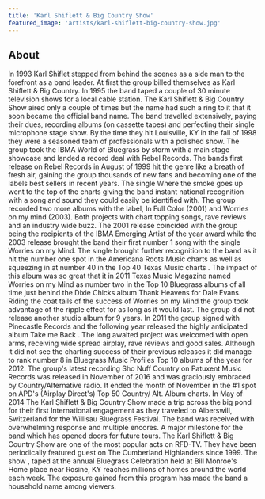 ```yaml
---
title: 'Karl Shiflett & Big Country Show'
featured_image: 'artists/karl-shiflett-big-country-show.jpg'
---
```


## About

 In 1993 Karl Shiflet stepped from behind the scenes as a side man to the forefront as a band leader. At first the group billed themselves as Karl Shiflett & Big Country.  In 1995 the band taped a couple of 30 minute television shows for a local cable station.  The Karl Shiflett & Big Country Show  aired only a couple of times but the name had such a ring to it that it soon became the official band name.  The band travelled extensively, paying their dues, recording  albums (on cassette tapes) and perfecting their single microphone stage show.  By the time they hit Louisville, KY in the fall of 1998 they were a seasoned team of professionals with a polished show. The group took the IBMA World of Bluegrass by storm with a main stage showcase and landed a record deal with Rebel Records. The bands first release on Rebel Records  in August of 1999 hit the genre like a breath of fresh air, gaining the group thousands of new fans and becoming one of the labels best sellers in recent years. The single Where the smoke goes up went to the top of the charts giving the band instant national recognition with a song and sound they could easily be identified with. 
The group recorded two more albums with the label, In Full Color (2001) and Worries on my mind (2003). Both projects with chart topping songs, rave reviews and an industry wide buzz.  The 2001 release coincided with the group being the recipients of the  IBMA Emerging Artist of the year award  while the 2003 release brought the band their first number 1 song with the single Worries on my Mind.  The single brought further recognition to the band as it hit the number one spot  in the Americana Roots Music charts  as well as squeezing in at number 40 in the Top 40 Texas Music charts . The impact of this album was so great that it in 2011 Texas Music Magazine named Worries on my Mind as number two in the Top 10 Bluegrass albums of all time just behind the Dixie Chicks album Thank Heavens for Dale Evans. 
Riding the coat tails of the success of Worries on my Mind the group took advantage of the ripple effect for as long as it would last. The group did not release another studio album for 9 years. In 2011 the group signed with Pinecastle Records  and the following year released the highly anticipated album Take me Back . The long awaited project was welcomed with open arms, receiving wide spread airplay, rave reviews and good sales. Although it did not see the charting success of their previous releases it did manage to rank number 8 in Bluegrass Music Profiles Top 10 albums of the year for 2012. The group's latest recording Sho Nuff Country on Patuxent Music Records was released in November of 2016 and was graciously embraced by Country/Alternative radio. It ended the month of November in the  #1 spot on APD's (Airplay Direct's) Top 50  Country/ Alt. Album charts.
In May of 2014 The Karl Shiflett & Big Country Show  made a trip across the big pond for their first International engagement as they traveled to Alberswill, Switzerland for the Willisau Bluegrass Festival. The band was received with overwhelming response and multiple encores. A major milestone for the band which has opened doors for future tours.
  The Karl Shiflett & Big Country Show  are one of the most popular acts on RFD-TV.  They have been periodically featured guest on The Cumberland Highlanders since 1999. The show , taped at the annual Bluegrass Celebration  held at Bill Monroe's Home place near Rosine, KY reaches millions of homes around the world each week.  The exposure gained from this program has made the band a household name among viewers.
